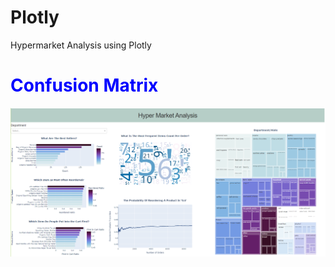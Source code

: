 # Plotly
Hypermarket Analysis using Plotly
<h1 style="color: blue"><b>Confusion Matrix</b></h1>
<img src="Screenshot.PNG" alt="Simply Easy Learning" >
